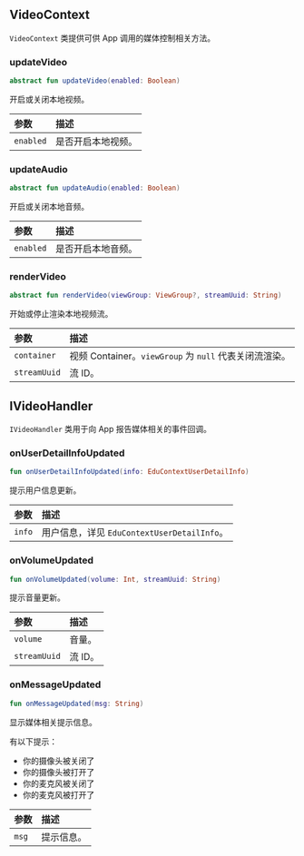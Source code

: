 ## VideoContext

`VideoContext` 类提供可供 App 调用的媒体控制相关方法。

### updateVideo

```kotlin
abstract fun updateVideo(enabled: Boolean)
```

开启或关闭本地视频。

| 参数      | 描述               |
| :-------- | :----------------- |
| `enabled` | 是否开启本地视频。 |

### updateAudio

```kotlin
abstract fun updateAudio(enabled: Boolean)
```

开启或关闭本地音频。

| 参数      | 描述               |
| :-------- | :----------------- |
| `enabled` | 是否开启本地音频。 |

### renderVideo

```kotlin
abstract fun renderVideo(viewGroup: ViewGroup?, streamUuid: String)
```

开始或停止渲染本地视频流。

| 参数         | 描述                                                   |
| :----------- | :----------------------------------------------------- |
| `container`  | 视频 Container。`viewGroup` 为 `null` 代表关闭流渲染。 |
| `streamUuid` | 流 ID。                                                |

## IVideoHandler

`IVideoHandler` 类用于向 App 报告媒体相关的事件回调。

### onUserDetailInfoUpdated

```kotlin
fun onUserDetailInfoUpdated(info: EduContextUserDetailInfo)
```

提示用户信息更新。

| 参数   | 描述                                        |
| :----- | :------------------------------------------ |
| `info` | 用户信息，详见 `EduContextUserDetailInfo`。 |

### onVolumeUpdated

```kotlin
fun onVolumeUpdated(volume: Int, streamUuid: String)
```

提示音量更新。

| 参数         | 描述    |
| :----------- | :------ |
| `volume`     | 音量。  |
| `streamUuid` | 流 ID。 |

### onMessageUpdated

```kotlin
fun onMessageUpdated(msg: String)
```

显示媒体相关提示信息。

有以下提示：

- 你的摄像头被关闭了
- 你的摄像头被打开了
- 你的麦克风被关闭了
- 你的麦克风被打开了

| 参数  | 描述       |
| :---- | :--------- |
| `msg` | 提示信息。 |

